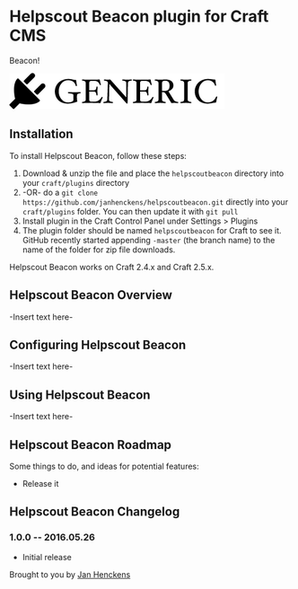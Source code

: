 # Helpscout Beacon plugin for Craft CMS

Beacon!

![Screenshot](resources/screenshots/plugin_logo.png)

## Installation

To install Helpscout Beacon, follow these steps:

1. Download & unzip the file and place the `helpscoutbeacon` directory into your `craft/plugins` directory
2.  -OR- do a `git clone https://github.com/janhenckens/helpscoutbeacon.git` directly into your `craft/plugins` folder.  You can then update it with `git pull`
3. Install plugin in the Craft Control Panel under Settings > Plugins
4. The plugin folder should be named `helpscoutbeacon` for Craft to see it.  GitHub recently started appending `-master` (the branch name) to the name of the folder for zip file downloads.

Helpscout Beacon works on Craft 2.4.x and Craft 2.5.x.

## Helpscout Beacon Overview

-Insert text here-

## Configuring Helpscout Beacon

-Insert text here-

## Using Helpscout Beacon

-Insert text here-

## Helpscout Beacon Roadmap

Some things to do, and ideas for potential features:

* Release it

## Helpscout Beacon Changelog

### 1.0.0 -- 2016.05.26

* Initial release

Brought to you by [Jan Henckens](http://janhenckens.com)